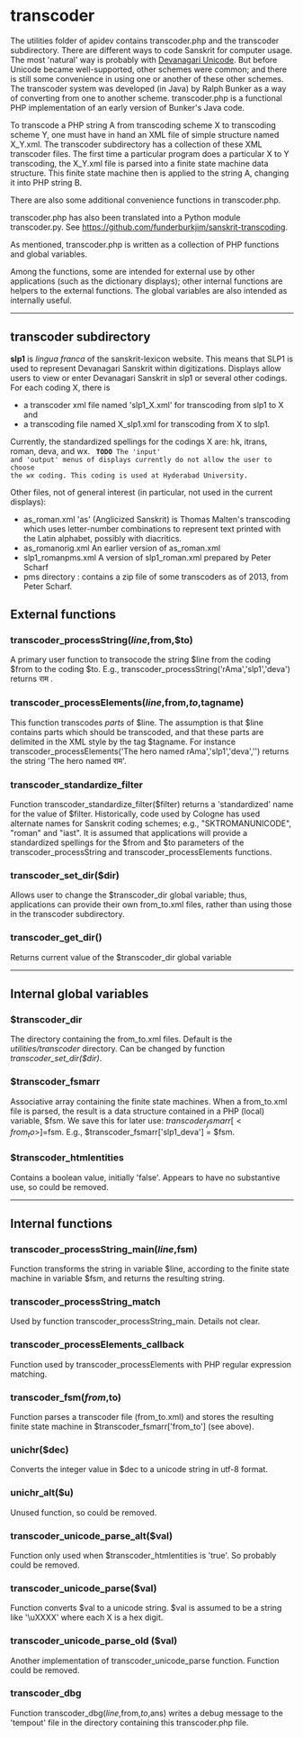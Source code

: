 # transcoder

The utilities folder of apidev contains transcoder.php and the transcoder subdirectory.
There are different ways to code Sanskrit for computer usage.  The most 'natural' way is probably with 
[Devanagari Unicode](https://en.wikipedia.org/wiki/Devanagari_(Unicode_block)).  But before Unicode became well-supported, other schemes were common; and there is still some convenience in using one or another of these other schemes.   The transcoder system was developed (in Java) by Ralph Bunker as a way of converting from one to another scheme.  transcoder.php is a functional PHP implementation of an early version of Bunker's Java code. 


To transcode a PHP string A from transcoding scheme X to transcoding scheme Y, one must have in hand an XML file 
of simple structure named X_Y.xml.  The transcoder subdirectory has a collection of these XML transcoder files.
The first time a particular program does a particular X to Y transcoding, the X_Y.xml file is parsed into a finite state machine data structure. This finite state machine then is applied to the string A, changing it into PHP string B. 

There are also some additional convenience functions in transcoder.php.

transcoder.php has also been translated into a Python module transcoder.py.  See https://github.com/funderburkjim/sanskrit-transcoding.

As mentioned, transcoder.php is written as a collection of PHP functions and global variables.  

Among the functions, some are intended for external use by other applications (such as the dictionary displays); other internal functions are helpers to the external functions.  The global variables are also intended as internally useful.

----

## transcoder subdirectory
**slp1** is  *lingua franca* of the sanskrit-lexicon website.  This means that SLP1 is used to represent Devanagari Sanskrit within digitizations.  Displays allow users to view or enter Devanagari Sanskrit in slp1 or several other codings.  For each coding X,  there is 
* a transcoder xml file named 'slp1_X.xml' for  transcoding from slp1 to X and 
* a transcoding file named X_slp1.xml for transcoding from X to slp1.

Currently, the standardized spellings for the codings X are:  hk, itrans, roman, deva, and wx.
<code>
**TODO**   The 'input' and 'output' menus of displays currently do not allow the user to choose the *wx* coding.
     This coding is used at Hyderabad University.
</code>

Other files, not of general interest (in particular, not used in the current displays):
  * as_roman.xml   'as' (Anglicized Sanskrit) is Thomas Malten's transcoding which uses letter-number combinations to represent text printed with the Latin alphabet, possibly with diacritics.
  * as_romanorig.xml  An earlier version of as_roman.xml
  * slp1_romanpms.xml A version of slp1_roman.xml prepared by Peter Scharf
  * pms directory : contains a zip file of some transcoders as of 2013, from Peter Scharf.


## External functions


### transcoder_processString($line,$from,$to)
A primary user function to transocode the string $line from the coding $from to the coding $to.  E.g.,
transcoder_processString('rAma','slp1','deva') returns राम .

###  transcoder_processElements($line,$from,$to,$tagname) 
This function transcodes *parts* of $line.  The assumption
is that $line contains parts which should be transcoded, and that these parts are delimited in the XML style by the tag $tagname.   For instance  transcoder_processElements('The hero named <SA>rAma</SA>','slp1','deva','<SA>') returns the string 'The hero named राम'. 

### transcoder_standardize_filter
Function transcoder_standardize_filter($filter) returns a 'standardized' name for the value of $filter.
Historically, code used by Cologne has used alternate names for Sanskrit coding schemes; e.g., "SKTROMANUNICODE", "roman" and "iast".  It is assumed that applications will provide a standardized spellings for the $from and $to parameters of the transcoder_processString and  transcoder_processElements functions.  

###  transcoder_set_dir($dir)

Allows user to change the $transcoder_dir global variable; thus, applications can provide their own from_to.xml files, rather than using those in the transcoder subdirectory.

###  transcoder_get_dir()
Returns current value of the $transcoder_dir global variable

----

## Internal global variables
### $transcoder_dir
The directory containing the from_to.xml files. Default is the *utilities/transcoder* directory.  Can be
changed by function *transcoder_set_dir($dir)*.

### $transcoder_fsmarr
Associative array containing the finite state machines.  When a from_to.xml file is parsed, the result is a data structure contained in a PHP (local) variable, $fsm. We save this for later use:  $transcoder_fsmarr[<from_to>]=$fsm.
E.g., $transcoder_fsmarr['slp1_deva'] = $fsm.

### $transcoder_htmlentities
Contains a boolean value, initially 'false'.  Appears to have no substantive use, so could be removed.

----

## Internal functions

### transcoder_processString_main($line,$fsm)
Function transforms the string in variable $line, according to
the finite state machine in variable $fsm, and returns the resulting string.

### transcoder_processString_match
Used by function transcoder_processString_main.  Details not clear.

### transcoder_processElements_callback
Function used by transcoder_processElements with PHP regular expression matching.


### transcoder_fsm($from,$to)
Function parses a transcoder file (from_to.xml) and stores the resulting finite state machine in $transcoder_fsmarr['from_to'] (see above).

### unichr($dec)
Converts the integer value in $dec to a unicode string in utf-8 format.

### unichr_alt($u)
Unused function, so could be removed.

### transcoder_unicode_parse_alt($val)
Function only used when $transcoder_htmlentities is 'true'. So probably could be removed.

### transcoder_unicode_parse($val)
Function converts $val to a unicode string.  $val is assumed to be a string like '\uXXXX'  where each X is a hex digit.  

### transcoder_unicode_parse_old ($val)
Another implementation of transcoder_unicode_parse function.  Function could be removed.

### transcoder_dbg
Function transcoder_dbg($line,$from,$to,$ans) writes a debug message to the 'tempout' file in the directory containing this transcoder.php file.

